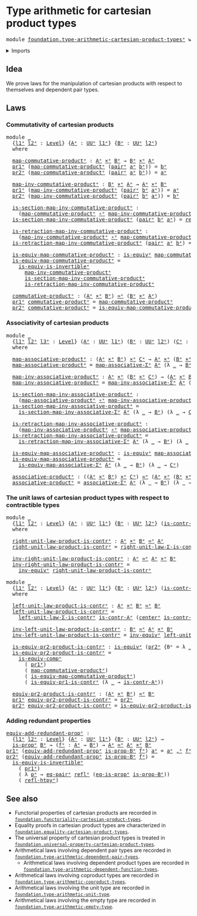 # Type arithmetic for cartesian product types

<pre class="Agda"><a id="56" class="Keyword">module</a> <a id="63" href="foundation.type-arithmetic-cartesian-product-types%25E1%25B5%2589.html" class="Module">foundation.type-arithmetic-cartesian-product-typesᵉ</a> <a id="115" class="Keyword">where</a>
</pre>
<details><summary>Imports</summary>

<pre class="Agda"><a id="171" class="Keyword">open</a> <a id="176" class="Keyword">import</a> <a id="183" href="foundation.dependent-pair-types%25E1%25B5%2589.html" class="Module">foundation.dependent-pair-typesᵉ</a>
<a id="216" class="Keyword">open</a> <a id="221" class="Keyword">import</a> <a id="228" href="foundation.equality-cartesian-product-types%25E1%25B5%2589.html" class="Module">foundation.equality-cartesian-product-typesᵉ</a>
<a id="273" class="Keyword">open</a> <a id="278" class="Keyword">import</a> <a id="285" href="foundation.type-arithmetic-dependent-pair-types%25E1%25B5%2589.html" class="Module">foundation.type-arithmetic-dependent-pair-typesᵉ</a>
<a id="334" class="Keyword">open</a> <a id="339" class="Keyword">import</a> <a id="346" href="foundation.universe-levels%25E1%25B5%2589.html" class="Module">foundation.universe-levelsᵉ</a>

<a id="375" class="Keyword">open</a> <a id="380" class="Keyword">import</a> <a id="387" href="foundation-core.cartesian-product-types%25E1%25B5%2589.html" class="Module">foundation-core.cartesian-product-typesᵉ</a>
<a id="428" class="Keyword">open</a> <a id="433" class="Keyword">import</a> <a id="440" href="foundation-core.contractible-types%25E1%25B5%2589.html" class="Module">foundation-core.contractible-typesᵉ</a>
<a id="476" class="Keyword">open</a> <a id="481" class="Keyword">import</a> <a id="488" href="foundation-core.equivalences%25E1%25B5%2589.html" class="Module">foundation-core.equivalencesᵉ</a>
<a id="518" class="Keyword">open</a> <a id="523" class="Keyword">import</a> <a id="530" href="foundation-core.function-types%25E1%25B5%2589.html" class="Module">foundation-core.function-typesᵉ</a>
<a id="562" class="Keyword">open</a> <a id="567" class="Keyword">import</a> <a id="574" href="foundation-core.homotopies%25E1%25B5%2589.html" class="Module">foundation-core.homotopiesᵉ</a>
<a id="602" class="Keyword">open</a> <a id="607" class="Keyword">import</a> <a id="614" href="foundation-core.identity-types%25E1%25B5%2589.html" class="Module">foundation-core.identity-typesᵉ</a>
<a id="646" class="Keyword">open</a> <a id="651" class="Keyword">import</a> <a id="658" href="foundation-core.propositions%25E1%25B5%2589.html" class="Module">foundation-core.propositionsᵉ</a>
</pre>
</details>

## Idea

We prove laws for the manipulation of cartesian products with respect to
themselves and dependent pair types.

## Laws

### Commutativity of cartesian products

<pre class="Agda"><a id="883" class="Keyword">module</a> <a id="890" href="foundation.type-arithmetic-cartesian-product-types%25E1%25B5%2589.html#890" class="Module">_</a>
  <a id="894" class="Symbol">{</a><a id="895" href="foundation.type-arithmetic-cartesian-product-types%25E1%25B5%2589.html#895" class="Bound">l1ᵉ</a> <a id="899" href="foundation.type-arithmetic-cartesian-product-types%25E1%25B5%2589.html#899" class="Bound">l2ᵉ</a> <a id="903" class="Symbol">:</a> <a id="905" href="Agda.Primitive.html#742" class="Postulate">Level</a><a id="910" class="Symbol">}</a> <a id="912" class="Symbol">{</a><a id="913" href="foundation.type-arithmetic-cartesian-product-types%25E1%25B5%2589.html#913" class="Bound">Aᵉ</a> <a id="916" class="Symbol">:</a> <a id="918" href="Agda.Primitive.html#429" class="Primitive">UUᵉ</a> <a id="922" href="foundation.type-arithmetic-cartesian-product-types%25E1%25B5%2589.html#895" class="Bound">l1ᵉ</a><a id="925" class="Symbol">}</a> <a id="927" class="Symbol">{</a><a id="928" href="foundation.type-arithmetic-cartesian-product-types%25E1%25B5%2589.html#928" class="Bound">Bᵉ</a> <a id="931" class="Symbol">:</a> <a id="933" href="Agda.Primitive.html#429" class="Primitive">UUᵉ</a> <a id="937" href="foundation.type-arithmetic-cartesian-product-types%25E1%25B5%2589.html#899" class="Bound">l2ᵉ</a><a id="940" class="Symbol">}</a>
  <a id="944" class="Keyword">where</a>

  <a id="953" href="foundation.type-arithmetic-cartesian-product-types%25E1%25B5%2589.html#953" class="Function">map-commutative-productᵉ</a> <a id="978" class="Symbol">:</a> <a id="980" href="foundation.type-arithmetic-cartesian-product-types%25E1%25B5%2589.html#913" class="Bound">Aᵉ</a> <a id="983" href="foundation-core.cartesian-product-types%25E1%25B5%2589.html#623" class="Function Operator">×ᵉ</a> <a id="986" href="foundation.type-arithmetic-cartesian-product-types%25E1%25B5%2589.html#928" class="Bound">Bᵉ</a> <a id="989" class="Symbol">→</a> <a id="991" href="foundation.type-arithmetic-cartesian-product-types%25E1%25B5%2589.html#928" class="Bound">Bᵉ</a> <a id="994" href="foundation-core.cartesian-product-types%25E1%25B5%2589.html#623" class="Function Operator">×ᵉ</a> <a id="997" href="foundation.type-arithmetic-cartesian-product-types%25E1%25B5%2589.html#913" class="Bound">Aᵉ</a>
  <a id="1002" href="foundation.dependent-pair-types%25E1%25B5%2589.html#697" class="Field">pr1ᵉ</a> <a id="1007" class="Symbol">(</a><a id="1008" href="foundation.type-arithmetic-cartesian-product-types%25E1%25B5%2589.html#953" class="Function">map-commutative-productᵉ</a> <a id="1033" class="Symbol">(</a><a id="1034" href="foundation.dependent-pair-types%25E1%25B5%2589.html#679" class="InductiveConstructor">pairᵉ</a> <a id="1040" href="foundation.type-arithmetic-cartesian-product-types%25E1%25B5%2589.html#1040" class="Bound">aᵉ</a> <a id="1043" href="foundation.type-arithmetic-cartesian-product-types%25E1%25B5%2589.html#1043" class="Bound">bᵉ</a><a id="1045" class="Symbol">))</a> <a id="1048" class="Symbol">=</a> <a id="1050" href="foundation.type-arithmetic-cartesian-product-types%25E1%25B5%2589.html#1043" class="Bound">bᵉ</a>
  <a id="1055" href="foundation.dependent-pair-types%25E1%25B5%2589.html#711" class="Field">pr2ᵉ</a> <a id="1060" class="Symbol">(</a><a id="1061" href="foundation.type-arithmetic-cartesian-product-types%25E1%25B5%2589.html#953" class="Function">map-commutative-productᵉ</a> <a id="1086" class="Symbol">(</a><a id="1087" href="foundation.dependent-pair-types%25E1%25B5%2589.html#679" class="InductiveConstructor">pairᵉ</a> <a id="1093" href="foundation.type-arithmetic-cartesian-product-types%25E1%25B5%2589.html#1093" class="Bound">aᵉ</a> <a id="1096" href="foundation.type-arithmetic-cartesian-product-types%25E1%25B5%2589.html#1096" class="Bound">bᵉ</a><a id="1098" class="Symbol">))</a> <a id="1101" class="Symbol">=</a> <a id="1103" href="foundation.type-arithmetic-cartesian-product-types%25E1%25B5%2589.html#1093" class="Bound">aᵉ</a>

  <a id="1109" href="foundation.type-arithmetic-cartesian-product-types%25E1%25B5%2589.html#1109" class="Function">map-inv-commutative-productᵉ</a> <a id="1138" class="Symbol">:</a> <a id="1140" href="foundation.type-arithmetic-cartesian-product-types%25E1%25B5%2589.html#928" class="Bound">Bᵉ</a> <a id="1143" href="foundation-core.cartesian-product-types%25E1%25B5%2589.html#623" class="Function Operator">×ᵉ</a> <a id="1146" href="foundation.type-arithmetic-cartesian-product-types%25E1%25B5%2589.html#913" class="Bound">Aᵉ</a> <a id="1149" class="Symbol">→</a> <a id="1151" href="foundation.type-arithmetic-cartesian-product-types%25E1%25B5%2589.html#913" class="Bound">Aᵉ</a> <a id="1154" href="foundation-core.cartesian-product-types%25E1%25B5%2589.html#623" class="Function Operator">×ᵉ</a> <a id="1157" href="foundation.type-arithmetic-cartesian-product-types%25E1%25B5%2589.html#928" class="Bound">Bᵉ</a>
  <a id="1162" href="foundation.dependent-pair-types%25E1%25B5%2589.html#697" class="Field">pr1ᵉ</a> <a id="1167" class="Symbol">(</a><a id="1168" href="foundation.type-arithmetic-cartesian-product-types%25E1%25B5%2589.html#1109" class="Function">map-inv-commutative-productᵉ</a> <a id="1197" class="Symbol">(</a><a id="1198" href="foundation.dependent-pair-types%25E1%25B5%2589.html#679" class="InductiveConstructor">pairᵉ</a> <a id="1204" href="foundation.type-arithmetic-cartesian-product-types%25E1%25B5%2589.html#1204" class="Bound">bᵉ</a> <a id="1207" href="foundation.type-arithmetic-cartesian-product-types%25E1%25B5%2589.html#1207" class="Bound">aᵉ</a><a id="1209" class="Symbol">))</a> <a id="1212" class="Symbol">=</a> <a id="1214" href="foundation.type-arithmetic-cartesian-product-types%25E1%25B5%2589.html#1207" class="Bound">aᵉ</a>
  <a id="1219" href="foundation.dependent-pair-types%25E1%25B5%2589.html#711" class="Field">pr2ᵉ</a> <a id="1224" class="Symbol">(</a><a id="1225" href="foundation.type-arithmetic-cartesian-product-types%25E1%25B5%2589.html#1109" class="Function">map-inv-commutative-productᵉ</a> <a id="1254" class="Symbol">(</a><a id="1255" href="foundation.dependent-pair-types%25E1%25B5%2589.html#679" class="InductiveConstructor">pairᵉ</a> <a id="1261" href="foundation.type-arithmetic-cartesian-product-types%25E1%25B5%2589.html#1261" class="Bound">bᵉ</a> <a id="1264" href="foundation.type-arithmetic-cartesian-product-types%25E1%25B5%2589.html#1264" class="Bound">aᵉ</a><a id="1266" class="Symbol">))</a> <a id="1269" class="Symbol">=</a> <a id="1271" href="foundation.type-arithmetic-cartesian-product-types%25E1%25B5%2589.html#1261" class="Bound">bᵉ</a>

  <a id="1277" href="foundation.type-arithmetic-cartesian-product-types%25E1%25B5%2589.html#1277" class="Function">is-section-map-inv-commutative-productᵉ</a> <a id="1317" class="Symbol">:</a>
    <a id="1323" class="Symbol">(</a><a id="1324" href="foundation.type-arithmetic-cartesian-product-types%25E1%25B5%2589.html#953" class="Function">map-commutative-productᵉ</a> <a id="1349" href="foundation-core.function-types%25E1%25B5%2589.html#476" class="Function Operator">∘ᵉ</a> <a id="1352" href="foundation.type-arithmetic-cartesian-product-types%25E1%25B5%2589.html#1109" class="Function">map-inv-commutative-productᵉ</a><a id="1380" class="Symbol">)</a> <a id="1382" href="foundation-core.homotopies%25E1%25B5%2589.html#2800" class="Function Operator">~ᵉ</a> <a id="1385" href="foundation-core.function-types%25E1%25B5%2589.html#309" class="Function">idᵉ</a>
  <a id="1391" href="foundation.type-arithmetic-cartesian-product-types%25E1%25B5%2589.html#1277" class="Function">is-section-map-inv-commutative-productᵉ</a> <a id="1431" class="Symbol">(</a><a id="1432" href="foundation.dependent-pair-types%25E1%25B5%2589.html#679" class="InductiveConstructor">pairᵉ</a> <a id="1438" href="foundation.type-arithmetic-cartesian-product-types%25E1%25B5%2589.html#1438" class="Bound">bᵉ</a> <a id="1441" href="foundation.type-arithmetic-cartesian-product-types%25E1%25B5%2589.html#1441" class="Bound">aᵉ</a><a id="1443" class="Symbol">)</a> <a id="1445" class="Symbol">=</a> <a id="1447" href="foundation-core.identity-types%25E1%25B5%2589.html#2694" class="InductiveConstructor">reflᵉ</a>

  <a id="1456" href="foundation.type-arithmetic-cartesian-product-types%25E1%25B5%2589.html#1456" class="Function">is-retraction-map-inv-commutative-productᵉ</a> <a id="1499" class="Symbol">:</a>
    <a id="1505" class="Symbol">(</a><a id="1506" href="foundation.type-arithmetic-cartesian-product-types%25E1%25B5%2589.html#1109" class="Function">map-inv-commutative-productᵉ</a> <a id="1535" href="foundation-core.function-types%25E1%25B5%2589.html#476" class="Function Operator">∘ᵉ</a> <a id="1538" href="foundation.type-arithmetic-cartesian-product-types%25E1%25B5%2589.html#953" class="Function">map-commutative-productᵉ</a><a id="1562" class="Symbol">)</a> <a id="1564" href="foundation-core.homotopies%25E1%25B5%2589.html#2800" class="Function Operator">~ᵉ</a> <a id="1567" href="foundation-core.function-types%25E1%25B5%2589.html#309" class="Function">idᵉ</a>
  <a id="1573" href="foundation.type-arithmetic-cartesian-product-types%25E1%25B5%2589.html#1456" class="Function">is-retraction-map-inv-commutative-productᵉ</a> <a id="1616" class="Symbol">(</a><a id="1617" href="foundation.dependent-pair-types%25E1%25B5%2589.html#679" class="InductiveConstructor">pairᵉ</a> <a id="1623" href="foundation.type-arithmetic-cartesian-product-types%25E1%25B5%2589.html#1623" class="Bound">aᵉ</a> <a id="1626" href="foundation.type-arithmetic-cartesian-product-types%25E1%25B5%2589.html#1626" class="Bound">bᵉ</a><a id="1628" class="Symbol">)</a> <a id="1630" class="Symbol">=</a> <a id="1632" href="foundation-core.identity-types%25E1%25B5%2589.html#2694" class="InductiveConstructor">reflᵉ</a>

  <a id="1641" href="foundation.type-arithmetic-cartesian-product-types%25E1%25B5%2589.html#1641" class="Function">is-equiv-map-commutative-productᵉ</a> <a id="1675" class="Symbol">:</a> <a id="1677" href="foundation-core.equivalences%25E1%25B5%2589.html#1553" class="Function">is-equivᵉ</a> <a id="1687" href="foundation.type-arithmetic-cartesian-product-types%25E1%25B5%2589.html#953" class="Function">map-commutative-productᵉ</a>
  <a id="1714" href="foundation.type-arithmetic-cartesian-product-types%25E1%25B5%2589.html#1641" class="Function">is-equiv-map-commutative-productᵉ</a> <a id="1748" class="Symbol">=</a>
    <a id="1754" href="foundation-core.equivalences%25E1%25B5%2589.html#5107" class="Function">is-equiv-is-invertibleᵉ</a>
      <a id="1784" href="foundation.type-arithmetic-cartesian-product-types%25E1%25B5%2589.html#1109" class="Function">map-inv-commutative-productᵉ</a>
      <a id="1819" href="foundation.type-arithmetic-cartesian-product-types%25E1%25B5%2589.html#1277" class="Function">is-section-map-inv-commutative-productᵉ</a>
      <a id="1865" href="foundation.type-arithmetic-cartesian-product-types%25E1%25B5%2589.html#1456" class="Function">is-retraction-map-inv-commutative-productᵉ</a>

  <a id="1911" href="foundation.type-arithmetic-cartesian-product-types%25E1%25B5%2589.html#1911" class="Function">commutative-productᵉ</a> <a id="1932" class="Symbol">:</a> <a id="1934" class="Symbol">(</a><a id="1935" href="foundation.type-arithmetic-cartesian-product-types%25E1%25B5%2589.html#913" class="Bound">Aᵉ</a> <a id="1938" href="foundation-core.cartesian-product-types%25E1%25B5%2589.html#623" class="Function Operator">×ᵉ</a> <a id="1941" href="foundation.type-arithmetic-cartesian-product-types%25E1%25B5%2589.html#928" class="Bound">Bᵉ</a><a id="1943" class="Symbol">)</a> <a id="1945" href="foundation-core.equivalences%25E1%25B5%2589.html#2662" class="Function Operator">≃ᵉ</a> <a id="1948" class="Symbol">(</a><a id="1949" href="foundation.type-arithmetic-cartesian-product-types%25E1%25B5%2589.html#928" class="Bound">Bᵉ</a> <a id="1952" href="foundation-core.cartesian-product-types%25E1%25B5%2589.html#623" class="Function Operator">×ᵉ</a> <a id="1955" href="foundation.type-arithmetic-cartesian-product-types%25E1%25B5%2589.html#913" class="Bound">Aᵉ</a><a id="1957" class="Symbol">)</a>
  <a id="1961" href="foundation.dependent-pair-types%25E1%25B5%2589.html#697" class="Field">pr1ᵉ</a> <a id="1966" href="foundation.type-arithmetic-cartesian-product-types%25E1%25B5%2589.html#1911" class="Function">commutative-productᵉ</a> <a id="1987" class="Symbol">=</a> <a id="1989" href="foundation.type-arithmetic-cartesian-product-types%25E1%25B5%2589.html#953" class="Function">map-commutative-productᵉ</a>
  <a id="2016" href="foundation.dependent-pair-types%25E1%25B5%2589.html#711" class="Field">pr2ᵉ</a> <a id="2021" href="foundation.type-arithmetic-cartesian-product-types%25E1%25B5%2589.html#1911" class="Function">commutative-productᵉ</a> <a id="2042" class="Symbol">=</a> <a id="2044" href="foundation.type-arithmetic-cartesian-product-types%25E1%25B5%2589.html#1641" class="Function">is-equiv-map-commutative-productᵉ</a>
</pre>
### Associativity of cartesian products

<pre class="Agda"><a id="2132" class="Keyword">module</a> <a id="2139" href="foundation.type-arithmetic-cartesian-product-types%25E1%25B5%2589.html#2139" class="Module">_</a>
  <a id="2143" class="Symbol">{</a><a id="2144" href="foundation.type-arithmetic-cartesian-product-types%25E1%25B5%2589.html#2144" class="Bound">l1ᵉ</a> <a id="2148" href="foundation.type-arithmetic-cartesian-product-types%25E1%25B5%2589.html#2148" class="Bound">l2ᵉ</a> <a id="2152" href="foundation.type-arithmetic-cartesian-product-types%25E1%25B5%2589.html#2152" class="Bound">l3ᵉ</a> <a id="2156" class="Symbol">:</a> <a id="2158" href="Agda.Primitive.html#742" class="Postulate">Level</a><a id="2163" class="Symbol">}</a> <a id="2165" class="Symbol">(</a><a id="2166" href="foundation.type-arithmetic-cartesian-product-types%25E1%25B5%2589.html#2166" class="Bound">Aᵉ</a> <a id="2169" class="Symbol">:</a> <a id="2171" href="Agda.Primitive.html#429" class="Primitive">UUᵉ</a> <a id="2175" href="foundation.type-arithmetic-cartesian-product-types%25E1%25B5%2589.html#2144" class="Bound">l1ᵉ</a><a id="2178" class="Symbol">)</a> <a id="2180" class="Symbol">(</a><a id="2181" href="foundation.type-arithmetic-cartesian-product-types%25E1%25B5%2589.html#2181" class="Bound">Bᵉ</a> <a id="2184" class="Symbol">:</a> <a id="2186" href="Agda.Primitive.html#429" class="Primitive">UUᵉ</a> <a id="2190" href="foundation.type-arithmetic-cartesian-product-types%25E1%25B5%2589.html#2148" class="Bound">l2ᵉ</a><a id="2193" class="Symbol">)</a> <a id="2195" class="Symbol">(</a><a id="2196" href="foundation.type-arithmetic-cartesian-product-types%25E1%25B5%2589.html#2196" class="Bound">Cᵉ</a> <a id="2199" class="Symbol">:</a> <a id="2201" href="Agda.Primitive.html#429" class="Primitive">UUᵉ</a> <a id="2205" href="foundation.type-arithmetic-cartesian-product-types%25E1%25B5%2589.html#2152" class="Bound">l3ᵉ</a><a id="2208" class="Symbol">)</a>
  <a id="2212" class="Keyword">where</a>

  <a id="2221" href="foundation.type-arithmetic-cartesian-product-types%25E1%25B5%2589.html#2221" class="Function">map-associative-productᵉ</a> <a id="2246" class="Symbol">:</a> <a id="2248" class="Symbol">(</a><a id="2249" href="foundation.type-arithmetic-cartesian-product-types%25E1%25B5%2589.html#2166" class="Bound">Aᵉ</a> <a id="2252" href="foundation-core.cartesian-product-types%25E1%25B5%2589.html#623" class="Function Operator">×ᵉ</a> <a id="2255" href="foundation.type-arithmetic-cartesian-product-types%25E1%25B5%2589.html#2181" class="Bound">Bᵉ</a><a id="2257" class="Symbol">)</a> <a id="2259" href="foundation-core.cartesian-product-types%25E1%25B5%2589.html#623" class="Function Operator">×ᵉ</a> <a id="2262" href="foundation.type-arithmetic-cartesian-product-types%25E1%25B5%2589.html#2196" class="Bound">Cᵉ</a> <a id="2265" class="Symbol">→</a> <a id="2267" href="foundation.type-arithmetic-cartesian-product-types%25E1%25B5%2589.html#2166" class="Bound">Aᵉ</a> <a id="2270" href="foundation-core.cartesian-product-types%25E1%25B5%2589.html#623" class="Function Operator">×ᵉ</a> <a id="2273" class="Symbol">(</a><a id="2274" href="foundation.type-arithmetic-cartesian-product-types%25E1%25B5%2589.html#2181" class="Bound">Bᵉ</a> <a id="2277" href="foundation-core.cartesian-product-types%25E1%25B5%2589.html#623" class="Function Operator">×ᵉ</a> <a id="2280" href="foundation.type-arithmetic-cartesian-product-types%25E1%25B5%2589.html#2196" class="Bound">Cᵉ</a><a id="2282" class="Symbol">)</a>
  <a id="2286" href="foundation.type-arithmetic-cartesian-product-types%25E1%25B5%2589.html#2221" class="Function">map-associative-productᵉ</a> <a id="2311" class="Symbol">=</a> <a id="2313" href="foundation.type-arithmetic-dependent-pair-types%25E1%25B5%2589.html#5984" class="Function">map-associative-Σᵉ</a> <a id="2332" href="foundation.type-arithmetic-cartesian-product-types%25E1%25B5%2589.html#2166" class="Bound">Aᵉ</a> <a id="2335" class="Symbol">(λ</a> <a id="2338" href="foundation.type-arithmetic-cartesian-product-types%25E1%25B5%2589.html#2338" class="Bound">_</a> <a id="2340" class="Symbol">→</a> <a id="2342" href="foundation.type-arithmetic-cartesian-product-types%25E1%25B5%2589.html#2181" class="Bound">Bᵉ</a><a id="2344" class="Symbol">)</a> <a id="2346" class="Symbol">(λ</a> <a id="2349" href="foundation.type-arithmetic-cartesian-product-types%25E1%25B5%2589.html#2349" class="Bound">_</a> <a id="2351" class="Symbol">→</a> <a id="2353" href="foundation.type-arithmetic-cartesian-product-types%25E1%25B5%2589.html#2196" class="Bound">Cᵉ</a><a id="2355" class="Symbol">)</a>

  <a id="2360" href="foundation.type-arithmetic-cartesian-product-types%25E1%25B5%2589.html#2360" class="Function">map-inv-associative-productᵉ</a> <a id="2389" class="Symbol">:</a> <a id="2391" href="foundation.type-arithmetic-cartesian-product-types%25E1%25B5%2589.html#2166" class="Bound">Aᵉ</a> <a id="2394" href="foundation-core.cartesian-product-types%25E1%25B5%2589.html#623" class="Function Operator">×ᵉ</a> <a id="2397" class="Symbol">(</a><a id="2398" href="foundation.type-arithmetic-cartesian-product-types%25E1%25B5%2589.html#2181" class="Bound">Bᵉ</a> <a id="2401" href="foundation-core.cartesian-product-types%25E1%25B5%2589.html#623" class="Function Operator">×ᵉ</a> <a id="2404" href="foundation.type-arithmetic-cartesian-product-types%25E1%25B5%2589.html#2196" class="Bound">Cᵉ</a><a id="2406" class="Symbol">)</a> <a id="2408" class="Symbol">→</a> <a id="2410" class="Symbol">(</a><a id="2411" href="foundation.type-arithmetic-cartesian-product-types%25E1%25B5%2589.html#2166" class="Bound">Aᵉ</a> <a id="2414" href="foundation-core.cartesian-product-types%25E1%25B5%2589.html#623" class="Function Operator">×ᵉ</a> <a id="2417" href="foundation.type-arithmetic-cartesian-product-types%25E1%25B5%2589.html#2181" class="Bound">Bᵉ</a><a id="2419" class="Symbol">)</a> <a id="2421" href="foundation-core.cartesian-product-types%25E1%25B5%2589.html#623" class="Function Operator">×ᵉ</a> <a id="2424" href="foundation.type-arithmetic-cartesian-product-types%25E1%25B5%2589.html#2196" class="Bound">Cᵉ</a>
  <a id="2429" href="foundation.type-arithmetic-cartesian-product-types%25E1%25B5%2589.html#2360" class="Function">map-inv-associative-productᵉ</a> <a id="2458" class="Symbol">=</a> <a id="2460" href="foundation.type-arithmetic-dependent-pair-types%25E1%25B5%2589.html#6246" class="Function">map-inv-associative-Σᵉ</a> <a id="2483" href="foundation.type-arithmetic-cartesian-product-types%25E1%25B5%2589.html#2166" class="Bound">Aᵉ</a> <a id="2486" class="Symbol">(λ</a> <a id="2489" href="foundation.type-arithmetic-cartesian-product-types%25E1%25B5%2589.html#2489" class="Bound">_</a> <a id="2491" class="Symbol">→</a> <a id="2493" href="foundation.type-arithmetic-cartesian-product-types%25E1%25B5%2589.html#2181" class="Bound">Bᵉ</a><a id="2495" class="Symbol">)</a> <a id="2497" class="Symbol">(λ</a> <a id="2500" href="foundation.type-arithmetic-cartesian-product-types%25E1%25B5%2589.html#2500" class="Bound">_</a> <a id="2502" class="Symbol">→</a> <a id="2504" href="foundation.type-arithmetic-cartesian-product-types%25E1%25B5%2589.html#2196" class="Bound">Cᵉ</a><a id="2506" class="Symbol">)</a>

  <a id="2511" href="foundation.type-arithmetic-cartesian-product-types%25E1%25B5%2589.html#2511" class="Function">is-section-map-inv-associative-productᵉ</a> <a id="2551" class="Symbol">:</a>
    <a id="2557" class="Symbol">(</a><a id="2558" href="foundation.type-arithmetic-cartesian-product-types%25E1%25B5%2589.html#2221" class="Function">map-associative-productᵉ</a> <a id="2583" href="foundation-core.function-types%25E1%25B5%2589.html#476" class="Function Operator">∘ᵉ</a> <a id="2586" href="foundation.type-arithmetic-cartesian-product-types%25E1%25B5%2589.html#2360" class="Function">map-inv-associative-productᵉ</a><a id="2614" class="Symbol">)</a> <a id="2616" href="foundation-core.homotopies%25E1%25B5%2589.html#2800" class="Function Operator">~ᵉ</a> <a id="2619" href="foundation-core.function-types%25E1%25B5%2589.html#309" class="Function">idᵉ</a>
  <a id="2625" href="foundation.type-arithmetic-cartesian-product-types%25E1%25B5%2589.html#2511" class="Function">is-section-map-inv-associative-productᵉ</a> <a id="2665" class="Symbol">=</a>
    <a id="2671" href="foundation.type-arithmetic-dependent-pair-types%25E1%25B5%2589.html#6682" class="Function">is-section-map-inv-associative-Σᵉ</a> <a id="2705" href="foundation.type-arithmetic-cartesian-product-types%25E1%25B5%2589.html#2166" class="Bound">Aᵉ</a> <a id="2708" class="Symbol">(λ</a> <a id="2711" href="foundation.type-arithmetic-cartesian-product-types%25E1%25B5%2589.html#2711" class="Bound">_</a> <a id="2713" class="Symbol">→</a> <a id="2715" href="foundation.type-arithmetic-cartesian-product-types%25E1%25B5%2589.html#2181" class="Bound">Bᵉ</a><a id="2717" class="Symbol">)</a> <a id="2719" class="Symbol">(λ</a> <a id="2722" href="foundation.type-arithmetic-cartesian-product-types%25E1%25B5%2589.html#2722" class="Bound">_</a> <a id="2724" class="Symbol">→</a> <a id="2726" href="foundation.type-arithmetic-cartesian-product-types%25E1%25B5%2589.html#2196" class="Bound">Cᵉ</a><a id="2728" class="Symbol">)</a>

  <a id="2733" href="foundation.type-arithmetic-cartesian-product-types%25E1%25B5%2589.html#2733" class="Function">is-retraction-map-inv-associative-productᵉ</a> <a id="2776" class="Symbol">:</a>
    <a id="2782" class="Symbol">(</a><a id="2783" href="foundation.type-arithmetic-cartesian-product-types%25E1%25B5%2589.html#2360" class="Function">map-inv-associative-productᵉ</a> <a id="2812" href="foundation-core.function-types%25E1%25B5%2589.html#476" class="Function Operator">∘ᵉ</a> <a id="2815" href="foundation.type-arithmetic-cartesian-product-types%25E1%25B5%2589.html#2221" class="Function">map-associative-productᵉ</a><a id="2839" class="Symbol">)</a> <a id="2841" href="foundation-core.homotopies%25E1%25B5%2589.html#2800" class="Function Operator">~ᵉ</a> <a id="2844" href="foundation-core.function-types%25E1%25B5%2589.html#309" class="Function">idᵉ</a>
  <a id="2850" href="foundation.type-arithmetic-cartesian-product-types%25E1%25B5%2589.html#2733" class="Function">is-retraction-map-inv-associative-productᵉ</a> <a id="2893" class="Symbol">=</a>
    <a id="2899" href="foundation.type-arithmetic-dependent-pair-types%25E1%25B5%2589.html#6518" class="Function">is-retraction-map-inv-associative-Σᵉ</a> <a id="2936" href="foundation.type-arithmetic-cartesian-product-types%25E1%25B5%2589.html#2166" class="Bound">Aᵉ</a> <a id="2939" class="Symbol">(λ</a> <a id="2942" href="foundation.type-arithmetic-cartesian-product-types%25E1%25B5%2589.html#2942" class="Bound">_</a> <a id="2944" class="Symbol">→</a> <a id="2946" href="foundation.type-arithmetic-cartesian-product-types%25E1%25B5%2589.html#2181" class="Bound">Bᵉ</a><a id="2948" class="Symbol">)</a> <a id="2950" class="Symbol">(λ</a> <a id="2953" href="foundation.type-arithmetic-cartesian-product-types%25E1%25B5%2589.html#2953" class="Bound">_</a> <a id="2955" class="Symbol">→</a> <a id="2957" href="foundation.type-arithmetic-cartesian-product-types%25E1%25B5%2589.html#2196" class="Bound">Cᵉ</a><a id="2959" class="Symbol">)</a>

  <a id="2964" href="foundation.type-arithmetic-cartesian-product-types%25E1%25B5%2589.html#2964" class="Function">is-equiv-map-associative-productᵉ</a> <a id="2998" class="Symbol">:</a> <a id="3000" href="foundation-core.equivalences%25E1%25B5%2589.html#1553" class="Function">is-equivᵉ</a> <a id="3010" href="foundation.type-arithmetic-cartesian-product-types%25E1%25B5%2589.html#2221" class="Function">map-associative-productᵉ</a>
  <a id="3037" href="foundation.type-arithmetic-cartesian-product-types%25E1%25B5%2589.html#2964" class="Function">is-equiv-map-associative-productᵉ</a> <a id="3071" class="Symbol">=</a>
    <a id="3077" href="foundation.type-arithmetic-dependent-pair-types%25E1%25B5%2589.html#6840" class="Function">is-equiv-map-associative-Σᵉ</a> <a id="3105" href="foundation.type-arithmetic-cartesian-product-types%25E1%25B5%2589.html#2166" class="Bound">Aᵉ</a> <a id="3108" class="Symbol">(λ</a> <a id="3111" href="foundation.type-arithmetic-cartesian-product-types%25E1%25B5%2589.html#3111" class="Bound">_</a> <a id="3113" class="Symbol">→</a> <a id="3115" href="foundation.type-arithmetic-cartesian-product-types%25E1%25B5%2589.html#2181" class="Bound">Bᵉ</a><a id="3117" class="Symbol">)</a> <a id="3119" class="Symbol">(λ</a> <a id="3122" href="foundation.type-arithmetic-cartesian-product-types%25E1%25B5%2589.html#3122" class="Bound">_</a> <a id="3124" class="Symbol">→</a> <a id="3126" href="foundation.type-arithmetic-cartesian-product-types%25E1%25B5%2589.html#2196" class="Bound">Cᵉ</a><a id="3128" class="Symbol">)</a>

  <a id="3133" href="foundation.type-arithmetic-cartesian-product-types%25E1%25B5%2589.html#3133" class="Function">associative-productᵉ</a> <a id="3154" class="Symbol">:</a> <a id="3156" class="Symbol">((</a><a id="3158" href="foundation.type-arithmetic-cartesian-product-types%25E1%25B5%2589.html#2166" class="Bound">Aᵉ</a> <a id="3161" href="foundation-core.cartesian-product-types%25E1%25B5%2589.html#623" class="Function Operator">×ᵉ</a> <a id="3164" href="foundation.type-arithmetic-cartesian-product-types%25E1%25B5%2589.html#2181" class="Bound">Bᵉ</a><a id="3166" class="Symbol">)</a> <a id="3168" href="foundation-core.cartesian-product-types%25E1%25B5%2589.html#623" class="Function Operator">×ᵉ</a> <a id="3171" href="foundation.type-arithmetic-cartesian-product-types%25E1%25B5%2589.html#2196" class="Bound">Cᵉ</a><a id="3173" class="Symbol">)</a> <a id="3175" href="foundation-core.equivalences%25E1%25B5%2589.html#2662" class="Function Operator">≃ᵉ</a> <a id="3178" class="Symbol">(</a><a id="3179" href="foundation.type-arithmetic-cartesian-product-types%25E1%25B5%2589.html#2166" class="Bound">Aᵉ</a> <a id="3182" href="foundation-core.cartesian-product-types%25E1%25B5%2589.html#623" class="Function Operator">×ᵉ</a> <a id="3185" class="Symbol">(</a><a id="3186" href="foundation.type-arithmetic-cartesian-product-types%25E1%25B5%2589.html#2181" class="Bound">Bᵉ</a> <a id="3189" href="foundation-core.cartesian-product-types%25E1%25B5%2589.html#623" class="Function Operator">×ᵉ</a> <a id="3192" href="foundation.type-arithmetic-cartesian-product-types%25E1%25B5%2589.html#2196" class="Bound">Cᵉ</a><a id="3194" class="Symbol">))</a>
  <a id="3199" href="foundation.type-arithmetic-cartesian-product-types%25E1%25B5%2589.html#3133" class="Function">associative-productᵉ</a> <a id="3220" class="Symbol">=</a> <a id="3222" href="foundation.type-arithmetic-dependent-pair-types%25E1%25B5%2589.html#7074" class="Function">associative-Σᵉ</a> <a id="3237" href="foundation.type-arithmetic-cartesian-product-types%25E1%25B5%2589.html#2166" class="Bound">Aᵉ</a> <a id="3240" class="Symbol">(λ</a> <a id="3243" href="foundation.type-arithmetic-cartesian-product-types%25E1%25B5%2589.html#3243" class="Bound">_</a> <a id="3245" class="Symbol">→</a> <a id="3247" href="foundation.type-arithmetic-cartesian-product-types%25E1%25B5%2589.html#2181" class="Bound">Bᵉ</a><a id="3249" class="Symbol">)</a> <a id="3251" class="Symbol">(λ</a> <a id="3254" href="foundation.type-arithmetic-cartesian-product-types%25E1%25B5%2589.html#3254" class="Bound">_</a> <a id="3256" class="Symbol">→</a> <a id="3258" href="foundation.type-arithmetic-cartesian-product-types%25E1%25B5%2589.html#2196" class="Bound">Cᵉ</a><a id="3260" class="Symbol">)</a>
</pre>
### The unit laws of cartesian product types with respect to contractible types

<pre class="Agda"><a id="3356" class="Keyword">module</a> <a id="3363" href="foundation.type-arithmetic-cartesian-product-types%25E1%25B5%2589.html#3363" class="Module">_</a>
  <a id="3367" class="Symbol">{</a><a id="3368" href="foundation.type-arithmetic-cartesian-product-types%25E1%25B5%2589.html#3368" class="Bound">l1ᵉ</a> <a id="3372" href="foundation.type-arithmetic-cartesian-product-types%25E1%25B5%2589.html#3372" class="Bound">l2ᵉ</a> <a id="3376" class="Symbol">:</a> <a id="3378" href="Agda.Primitive.html#742" class="Postulate">Level</a><a id="3383" class="Symbol">}</a> <a id="3385" class="Symbol">{</a><a id="3386" href="foundation.type-arithmetic-cartesian-product-types%25E1%25B5%2589.html#3386" class="Bound">Aᵉ</a> <a id="3389" class="Symbol">:</a> <a id="3391" href="Agda.Primitive.html#429" class="Primitive">UUᵉ</a> <a id="3395" href="foundation.type-arithmetic-cartesian-product-types%25E1%25B5%2589.html#3368" class="Bound">l1ᵉ</a><a id="3398" class="Symbol">}</a> <a id="3400" class="Symbol">{</a><a id="3401" href="foundation.type-arithmetic-cartesian-product-types%25E1%25B5%2589.html#3401" class="Bound">Bᵉ</a> <a id="3404" class="Symbol">:</a> <a id="3406" href="Agda.Primitive.html#429" class="Primitive">UUᵉ</a> <a id="3410" href="foundation.type-arithmetic-cartesian-product-types%25E1%25B5%2589.html#3372" class="Bound">l2ᵉ</a><a id="3413" class="Symbol">}</a> <a id="3415" class="Symbol">(</a><a id="3416" href="foundation.type-arithmetic-cartesian-product-types%25E1%25B5%2589.html#3416" class="Bound">is-contr-Bᵉ</a> <a id="3428" class="Symbol">:</a> <a id="3430" href="foundation-core.contractible-types%25E1%25B5%2589.html#908" class="Function">is-contrᵉ</a> <a id="3440" href="foundation.type-arithmetic-cartesian-product-types%25E1%25B5%2589.html#3401" class="Bound">Bᵉ</a><a id="3442" class="Symbol">)</a>
  <a id="3446" class="Keyword">where</a>

  <a id="3455" href="foundation.type-arithmetic-cartesian-product-types%25E1%25B5%2589.html#3455" class="Function">right-unit-law-product-is-contrᵉ</a> <a id="3488" class="Symbol">:</a> <a id="3490" href="foundation.type-arithmetic-cartesian-product-types%25E1%25B5%2589.html#3386" class="Bound">Aᵉ</a> <a id="3493" href="foundation-core.cartesian-product-types%25E1%25B5%2589.html#623" class="Function Operator">×ᵉ</a> <a id="3496" href="foundation.type-arithmetic-cartesian-product-types%25E1%25B5%2589.html#3401" class="Bound">Bᵉ</a> <a id="3499" href="foundation-core.equivalences%25E1%25B5%2589.html#2662" class="Function Operator">≃ᵉ</a> <a id="3502" href="foundation.type-arithmetic-cartesian-product-types%25E1%25B5%2589.html#3386" class="Bound">Aᵉ</a>
  <a id="3507" href="foundation.type-arithmetic-cartesian-product-types%25E1%25B5%2589.html#3455" class="Function">right-unit-law-product-is-contrᵉ</a> <a id="3540" class="Symbol">=</a> <a id="3542" href="foundation.type-arithmetic-dependent-pair-types%25E1%25B5%2589.html#4047" class="Function">right-unit-law-Σ-is-contrᵉ</a> <a id="3569" class="Symbol">(λ</a> <a id="3572" href="foundation.type-arithmetic-cartesian-product-types%25E1%25B5%2589.html#3572" class="Bound">_</a> <a id="3574" class="Symbol">→</a> <a id="3576" href="foundation.type-arithmetic-cartesian-product-types%25E1%25B5%2589.html#3416" class="Bound">is-contr-Bᵉ</a><a id="3587" class="Symbol">)</a>

  <a id="3592" href="foundation.type-arithmetic-cartesian-product-types%25E1%25B5%2589.html#3592" class="Function">inv-right-unit-law-product-is-contrᵉ</a> <a id="3629" class="Symbol">:</a> <a id="3631" href="foundation.type-arithmetic-cartesian-product-types%25E1%25B5%2589.html#3386" class="Bound">Aᵉ</a> <a id="3634" href="foundation-core.equivalences%25E1%25B5%2589.html#2662" class="Function Operator">≃ᵉ</a> <a id="3637" href="foundation.type-arithmetic-cartesian-product-types%25E1%25B5%2589.html#3386" class="Bound">Aᵉ</a> <a id="3640" href="foundation-core.cartesian-product-types%25E1%25B5%2589.html#623" class="Function Operator">×ᵉ</a> <a id="3643" href="foundation.type-arithmetic-cartesian-product-types%25E1%25B5%2589.html#3401" class="Bound">Bᵉ</a>
  <a id="3648" href="foundation.type-arithmetic-cartesian-product-types%25E1%25B5%2589.html#3592" class="Function">inv-right-unit-law-product-is-contrᵉ</a> <a id="3685" class="Symbol">=</a>
    <a id="3691" href="foundation-core.equivalences%25E1%25B5%2589.html#9353" class="Function">inv-equivᵉ</a> <a id="3702" href="foundation.type-arithmetic-cartesian-product-types%25E1%25B5%2589.html#3455" class="Function">right-unit-law-product-is-contrᵉ</a>

<a id="3736" class="Keyword">module</a> <a id="3743" href="foundation.type-arithmetic-cartesian-product-types%25E1%25B5%2589.html#3743" class="Module">_</a>
  <a id="3747" class="Symbol">{</a><a id="3748" href="foundation.type-arithmetic-cartesian-product-types%25E1%25B5%2589.html#3748" class="Bound">l1ᵉ</a> <a id="3752" href="foundation.type-arithmetic-cartesian-product-types%25E1%25B5%2589.html#3752" class="Bound">l2ᵉ</a> <a id="3756" class="Symbol">:</a> <a id="3758" href="Agda.Primitive.html#742" class="Postulate">Level</a><a id="3763" class="Symbol">}</a> <a id="3765" class="Symbol">{</a><a id="3766" href="foundation.type-arithmetic-cartesian-product-types%25E1%25B5%2589.html#3766" class="Bound">Aᵉ</a> <a id="3769" class="Symbol">:</a> <a id="3771" href="Agda.Primitive.html#429" class="Primitive">UUᵉ</a> <a id="3775" href="foundation.type-arithmetic-cartesian-product-types%25E1%25B5%2589.html#3748" class="Bound">l1ᵉ</a><a id="3778" class="Symbol">}</a> <a id="3780" class="Symbol">{</a><a id="3781" href="foundation.type-arithmetic-cartesian-product-types%25E1%25B5%2589.html#3781" class="Bound">Bᵉ</a> <a id="3784" class="Symbol">:</a> <a id="3786" href="Agda.Primitive.html#429" class="Primitive">UUᵉ</a> <a id="3790" href="foundation.type-arithmetic-cartesian-product-types%25E1%25B5%2589.html#3752" class="Bound">l2ᵉ</a><a id="3793" class="Symbol">}</a> <a id="3795" class="Symbol">(</a><a id="3796" href="foundation.type-arithmetic-cartesian-product-types%25E1%25B5%2589.html#3796" class="Bound">is-contr-Aᵉ</a> <a id="3808" class="Symbol">:</a> <a id="3810" href="foundation-core.contractible-types%25E1%25B5%2589.html#908" class="Function">is-contrᵉ</a> <a id="3820" href="foundation.type-arithmetic-cartesian-product-types%25E1%25B5%2589.html#3766" class="Bound">Aᵉ</a><a id="3822" class="Symbol">)</a>
  <a id="3826" class="Keyword">where</a>

  <a id="3835" href="foundation.type-arithmetic-cartesian-product-types%25E1%25B5%2589.html#3835" class="Function">left-unit-law-product-is-contrᵉ</a> <a id="3867" class="Symbol">:</a> <a id="3869" href="foundation.type-arithmetic-cartesian-product-types%25E1%25B5%2589.html#3766" class="Bound">Aᵉ</a> <a id="3872" href="foundation-core.cartesian-product-types%25E1%25B5%2589.html#623" class="Function Operator">×ᵉ</a> <a id="3875" href="foundation.type-arithmetic-cartesian-product-types%25E1%25B5%2589.html#3781" class="Bound">Bᵉ</a> <a id="3878" href="foundation-core.equivalences%25E1%25B5%2589.html#2662" class="Function Operator">≃ᵉ</a> <a id="3881" href="foundation.type-arithmetic-cartesian-product-types%25E1%25B5%2589.html#3781" class="Bound">Bᵉ</a>
  <a id="3886" href="foundation.type-arithmetic-cartesian-product-types%25E1%25B5%2589.html#3835" class="Function">left-unit-law-product-is-contrᵉ</a> <a id="3918" class="Symbol">=</a>
    <a id="3924" href="foundation.type-arithmetic-dependent-pair-types%25E1%25B5%2589.html#2720" class="Function">left-unit-law-Σ-is-contrᵉ</a> <a id="3950" href="foundation.type-arithmetic-cartesian-product-types%25E1%25B5%2589.html#3796" class="Bound">is-contr-Aᵉ</a> <a id="3962" class="Symbol">(</a><a id="3963" href="foundation-core.contractible-types%25E1%25B5%2589.html#1016" class="Function">centerᵉ</a> <a id="3971" href="foundation.type-arithmetic-cartesian-product-types%25E1%25B5%2589.html#3796" class="Bound">is-contr-Aᵉ</a><a id="3982" class="Symbol">)</a>

  <a id="3987" href="foundation.type-arithmetic-cartesian-product-types%25E1%25B5%2589.html#3987" class="Function">inv-left-unit-law-product-is-contrᵉ</a> <a id="4023" class="Symbol">:</a> <a id="4025" href="foundation.type-arithmetic-cartesian-product-types%25E1%25B5%2589.html#3781" class="Bound">Bᵉ</a> <a id="4028" href="foundation-core.equivalences%25E1%25B5%2589.html#2662" class="Function Operator">≃ᵉ</a> <a id="4031" href="foundation.type-arithmetic-cartesian-product-types%25E1%25B5%2589.html#3766" class="Bound">Aᵉ</a> <a id="4034" href="foundation-core.cartesian-product-types%25E1%25B5%2589.html#623" class="Function Operator">×ᵉ</a> <a id="4037" href="foundation.type-arithmetic-cartesian-product-types%25E1%25B5%2589.html#3781" class="Bound">Bᵉ</a>
  <a id="4042" href="foundation.type-arithmetic-cartesian-product-types%25E1%25B5%2589.html#3987" class="Function">inv-left-unit-law-product-is-contrᵉ</a> <a id="4078" class="Symbol">=</a> <a id="4080" href="foundation-core.equivalences%25E1%25B5%2589.html#9353" class="Function">inv-equivᵉ</a> <a id="4091" href="foundation.type-arithmetic-cartesian-product-types%25E1%25B5%2589.html#3835" class="Function">left-unit-law-product-is-contrᵉ</a>

  <a id="4126" href="foundation.type-arithmetic-cartesian-product-types%25E1%25B5%2589.html#4126" class="Function">is-equiv-pr2-product-is-contrᵉ</a> <a id="4157" class="Symbol">:</a> <a id="4159" href="foundation-core.equivalences%25E1%25B5%2589.html#1553" class="Function">is-equivᵉ</a> <a id="4169" class="Symbol">(</a><a id="4170" href="foundation.dependent-pair-types%25E1%25B5%2589.html#711" class="Field">pr2ᵉ</a> <a id="4175" class="Symbol">{</a><a id="4176" class="Argument">Bᵉ</a> <a id="4179" class="Symbol">=</a> <a id="4181" class="Symbol">λ</a> <a id="4183" href="foundation.type-arithmetic-cartesian-product-types%25E1%25B5%2589.html#4183" class="Symbol">_</a> <a id="4185" class="Symbol">→</a> <a id="4187" href="foundation.type-arithmetic-cartesian-product-types%25E1%25B5%2589.html#3781" class="Bound">Bᵉ</a><a id="4189" class="Symbol">})</a>
  <a id="4194" href="foundation.type-arithmetic-cartesian-product-types%25E1%25B5%2589.html#4126" class="Function">is-equiv-pr2-product-is-contrᵉ</a> <a id="4225" class="Symbol">=</a>
    <a id="4231" href="foundation-core.equivalences%25E1%25B5%2589.html#13664" class="Function">is-equiv-compᵉ</a>
      <a id="4252" class="Symbol">(</a> <a id="4254" href="foundation.dependent-pair-types%25E1%25B5%2589.html#697" class="Field">pr1ᵉ</a><a id="4258" class="Symbol">)</a>
      <a id="4266" class="Symbol">(</a> <a id="4268" href="foundation.type-arithmetic-cartesian-product-types%25E1%25B5%2589.html#953" class="Function">map-commutative-productᵉ</a><a id="4292" class="Symbol">)</a>
      <a id="4300" class="Symbol">(</a> <a id="4302" href="foundation.type-arithmetic-cartesian-product-types%25E1%25B5%2589.html#1641" class="Function">is-equiv-map-commutative-productᵉ</a><a id="4335" class="Symbol">)</a>
      <a id="4343" class="Symbol">(</a> <a id="4345" href="foundation.type-arithmetic-dependent-pair-types%25E1%25B5%2589.html#3596" class="Function">is-equiv-pr1-is-contrᵉ</a> <a id="4368" class="Symbol">(λ</a> <a id="4371" href="foundation.type-arithmetic-cartesian-product-types%25E1%25B5%2589.html#4371" class="Bound">_</a> <a id="4373" class="Symbol">→</a> <a id="4375" href="foundation.type-arithmetic-cartesian-product-types%25E1%25B5%2589.html#3796" class="Bound">is-contr-Aᵉ</a><a id="4386" class="Symbol">))</a>

  <a id="4392" href="foundation.type-arithmetic-cartesian-product-types%25E1%25B5%2589.html#4392" class="Function">equiv-pr2-product-is-contrᵉ</a> <a id="4420" class="Symbol">:</a> <a id="4422" class="Symbol">(</a><a id="4423" href="foundation.type-arithmetic-cartesian-product-types%25E1%25B5%2589.html#3766" class="Bound">Aᵉ</a> <a id="4426" href="foundation-core.cartesian-product-types%25E1%25B5%2589.html#623" class="Function Operator">×ᵉ</a> <a id="4429" href="foundation.type-arithmetic-cartesian-product-types%25E1%25B5%2589.html#3781" class="Bound">Bᵉ</a><a id="4431" class="Symbol">)</a> <a id="4433" href="foundation-core.equivalences%25E1%25B5%2589.html#2662" class="Function Operator">≃ᵉ</a> <a id="4436" href="foundation.type-arithmetic-cartesian-product-types%25E1%25B5%2589.html#3781" class="Bound">Bᵉ</a>
  <a id="4441" href="foundation.dependent-pair-types%25E1%25B5%2589.html#697" class="Field">pr1ᵉ</a> <a id="4446" href="foundation.type-arithmetic-cartesian-product-types%25E1%25B5%2589.html#4392" class="Function">equiv-pr2-product-is-contrᵉ</a> <a id="4474" class="Symbol">=</a> <a id="4476" href="foundation.dependent-pair-types%25E1%25B5%2589.html#711" class="Field">pr2ᵉ</a>
  <a id="4483" href="foundation.dependent-pair-types%25E1%25B5%2589.html#711" class="Field">pr2ᵉ</a> <a id="4488" href="foundation.type-arithmetic-cartesian-product-types%25E1%25B5%2589.html#4392" class="Function">equiv-pr2-product-is-contrᵉ</a> <a id="4516" class="Symbol">=</a> <a id="4518" href="foundation.type-arithmetic-cartesian-product-types%25E1%25B5%2589.html#4126" class="Function">is-equiv-pr2-product-is-contrᵉ</a>
</pre>
### Adding redundant properties

<pre class="Agda"><a id="equiv-add-redundant-propᵉ"></a><a id="4595" href="foundation.type-arithmetic-cartesian-product-types%25E1%25B5%2589.html#4595" class="Function">equiv-add-redundant-propᵉ</a> <a id="4621" class="Symbol">:</a>
  <a id="4625" class="Symbol">{</a><a id="4626" href="foundation.type-arithmetic-cartesian-product-types%25E1%25B5%2589.html#4626" class="Bound">l1ᵉ</a> <a id="4630" href="foundation.type-arithmetic-cartesian-product-types%25E1%25B5%2589.html#4630" class="Bound">l2ᵉ</a> <a id="4634" class="Symbol">:</a> <a id="4636" href="Agda.Primitive.html#742" class="Postulate">Level</a><a id="4641" class="Symbol">}</a> <a id="4643" class="Symbol">{</a><a id="4644" href="foundation.type-arithmetic-cartesian-product-types%25E1%25B5%2589.html#4644" class="Bound">Aᵉ</a> <a id="4647" class="Symbol">:</a> <a id="4649" href="Agda.Primitive.html#429" class="Primitive">UUᵉ</a> <a id="4653" href="foundation.type-arithmetic-cartesian-product-types%25E1%25B5%2589.html#4626" class="Bound">l1ᵉ</a><a id="4656" class="Symbol">}</a> <a id="4658" class="Symbol">{</a><a id="4659" href="foundation.type-arithmetic-cartesian-product-types%25E1%25B5%2589.html#4659" class="Bound">Bᵉ</a> <a id="4662" class="Symbol">:</a> <a id="4664" href="Agda.Primitive.html#429" class="Primitive">UUᵉ</a> <a id="4668" href="foundation.type-arithmetic-cartesian-product-types%25E1%25B5%2589.html#4630" class="Bound">l2ᵉ</a><a id="4671" class="Symbol">}</a> <a id="4673" class="Symbol">→</a>
  <a id="4677" href="foundation-core.propositions%25E1%25B5%2589.html#1041" class="Function">is-propᵉ</a> <a id="4686" href="foundation.type-arithmetic-cartesian-product-types%25E1%25B5%2589.html#4659" class="Bound">Bᵉ</a> <a id="4689" class="Symbol">→</a> <a id="4691" class="Symbol">(</a><a id="4692" href="foundation.type-arithmetic-cartesian-product-types%25E1%25B5%2589.html#4692" class="Bound">fᵉ</a> <a id="4695" class="Symbol">:</a> <a id="4697" href="foundation.type-arithmetic-cartesian-product-types%25E1%25B5%2589.html#4644" class="Bound">Aᵉ</a> <a id="4700" class="Symbol">→</a> <a id="4702" href="foundation.type-arithmetic-cartesian-product-types%25E1%25B5%2589.html#4659" class="Bound">Bᵉ</a><a id="4704" class="Symbol">)</a> <a id="4706" class="Symbol">→</a> <a id="4708" href="foundation.type-arithmetic-cartesian-product-types%25E1%25B5%2589.html#4644" class="Bound">Aᵉ</a> <a id="4711" href="foundation-core.equivalences%25E1%25B5%2589.html#2662" class="Function Operator">≃ᵉ</a> <a id="4714" href="foundation.type-arithmetic-cartesian-product-types%25E1%25B5%2589.html#4644" class="Bound">Aᵉ</a> <a id="4717" href="foundation-core.cartesian-product-types%25E1%25B5%2589.html#623" class="Function Operator">×ᵉ</a> <a id="4720" href="foundation.type-arithmetic-cartesian-product-types%25E1%25B5%2589.html#4659" class="Bound">Bᵉ</a>
<a id="4723" href="foundation.dependent-pair-types%25E1%25B5%2589.html#697" class="Field">pr1ᵉ</a> <a id="4728" class="Symbol">(</a><a id="4729" href="foundation.type-arithmetic-cartesian-product-types%25E1%25B5%2589.html#4595" class="Function">equiv-add-redundant-propᵉ</a> <a id="4755" href="foundation.type-arithmetic-cartesian-product-types%25E1%25B5%2589.html#4755" class="Bound">is-prop-Bᵉ</a> <a id="4766" href="foundation.type-arithmetic-cartesian-product-types%25E1%25B5%2589.html#4766" class="Bound">fᵉ</a><a id="4768" class="Symbol">)</a> <a id="4770" href="foundation.type-arithmetic-cartesian-product-types%25E1%25B5%2589.html#4770" class="Bound">aᵉ</a> <a id="4773" class="Symbol">=</a> <a id="4775" href="foundation.type-arithmetic-cartesian-product-types%25E1%25B5%2589.html#4770" class="Bound">aᵉ</a> <a id="4778" href="foundation.dependent-pair-types%25E1%25B5%2589.html#788" class="InductiveConstructor Operator">,ᵉ</a> <a id="4781" href="foundation.type-arithmetic-cartesian-product-types%25E1%25B5%2589.html#4766" class="Bound">fᵉ</a> <a id="4784" href="foundation.type-arithmetic-cartesian-product-types%25E1%25B5%2589.html#4770" class="Bound">aᵉ</a>
<a id="4787" href="foundation.dependent-pair-types%25E1%25B5%2589.html#711" class="Field">pr2ᵉ</a> <a id="4792" class="Symbol">(</a><a id="4793" href="foundation.type-arithmetic-cartesian-product-types%25E1%25B5%2589.html#4595" class="Function">equiv-add-redundant-propᵉ</a> <a id="4819" href="foundation.type-arithmetic-cartesian-product-types%25E1%25B5%2589.html#4819" class="Bound">is-prop-Bᵉ</a> <a id="4830" href="foundation.type-arithmetic-cartesian-product-types%25E1%25B5%2589.html#4830" class="Bound">fᵉ</a><a id="4832" class="Symbol">)</a> <a id="4834" class="Symbol">=</a>
  <a id="4838" href="foundation-core.equivalences%25E1%25B5%2589.html#5107" class="Function">is-equiv-is-invertibleᵉ</a>
    <a id="4866" class="Symbol">(</a> <a id="4868" href="foundation.dependent-pair-types%25E1%25B5%2589.html#697" class="Field">pr1ᵉ</a><a id="4872" class="Symbol">)</a>
    <a id="4878" class="Symbol">(</a> <a id="4880" class="Symbol">λ</a> <a id="4882" href="foundation.type-arithmetic-cartesian-product-types%25E1%25B5%2589.html#4882" class="Bound">pᵉ</a> <a id="4885" class="Symbol">→</a> <a id="4887" href="foundation.equality-cartesian-product-types%25E1%25B5%2589.html#1360" class="Function">eq-pairᵉ</a> <a id="4896" href="foundation-core.identity-types%25E1%25B5%2589.html#2694" class="InductiveConstructor">reflᵉ</a> <a id="4902" class="Symbol">(</a><a id="4903" href="foundation-core.propositions%25E1%25B5%2589.html#2667" class="Function">eq-is-propᵉ</a> <a id="4915" href="foundation.type-arithmetic-cartesian-product-types%25E1%25B5%2589.html#4819" class="Bound">is-prop-Bᵉ</a><a id="4925" class="Symbol">))</a>
    <a id="4932" class="Symbol">(</a> <a id="4934" href="foundation-core.homotopies%25E1%25B5%2589.html#3017" class="Function">refl-htpyᵉ</a><a id="4944" class="Symbol">)</a>
</pre>
## See also

- Functorial properties of cartesian products are recorded in
  [`foundation.functoriality-cartesian-product-types`](foundation.functoriality-cartesian-product-types.md).
- Equality proofs in cartesian product types are characterized in
  [`foundation.equality-cartesian-product-types`](foundation.equality-cartesian-product-types.md).
- The universal property of cartesian product types is treated in
  [`foundation.universal-property-cartesian-product-types`](foundation.universal-property-cartesian-product-types.md).
- Arithmetical laws involving dependent pair types are recorded in
  [`foundation.type-arithmetic-dependent-pair-types`](foundation.type-arithmetic-dependent-pair-types.md).
  - Arithmetical laws involving dependent product types are recorded in
    [`foundation.type-arithmetic-dependent-function-types`](foundation.type-arithmetic-dependent-function-types.md).
- Arithmetical laws involving coproduct types are recorded in
  [`foundation.type-arithmetic-coproduct-types`](foundation.type-arithmetic-coproduct-types.md).
- Arithmetical laws involving the unit type are recorded in
  [`foundation.type-arithmetic-unit-type`](foundation.type-arithmetic-unit-type.md).
- Arithmetical laws involving the empty type are recorded in
  [`foundation.type-arithmetic-empty-type`](foundation.type-arithmetic-empty-type.md).